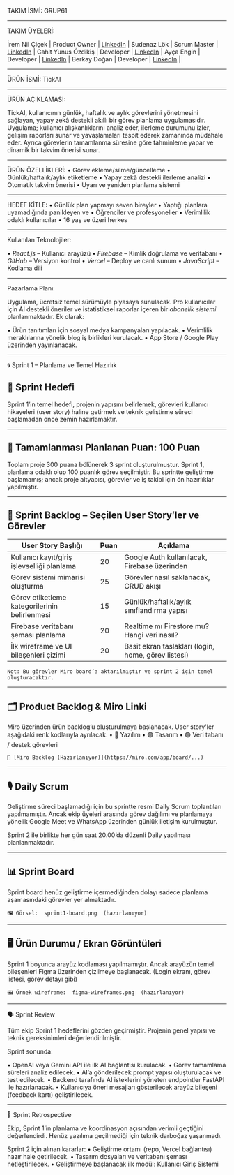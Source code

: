 TAKIM İSMİ: 
GRUP61

---

TAKIM ÜYELERİ:  

İrem Nil Çiçek      | Product Owner | [LinkedIn](https://www.linkedin.com/in/irem-nil-%C3%A7i%C3%A7ek-3a0295216/) |
Sudenaz Lök         | Scrum Master  | [LinkedIn]([https://linkedin.com](https://www.linkedin.com/in/sudenaz-l%C3%B6k-538026298/)) |
Cahit Yunus Özdikiş | Developer     | [LinkedIn]([https://linkedin.com](https://www.linkedin.com/in/cahit-yunus-%C3%B6zdiki%C5%9F-582934260/)) |
Ayça Engin          | Developer     | [LinkedIn](https://www.linkedin.com/in/ay%C3%A7a-engin-b0ab45295/) |
Berkay Doğan        | Developer     | [LinkedIn]([https://linkedin.com](https://www.linkedin.com/in/berkaydogan-/)) |

---

ÜRÜN İSMİ:
TickAI

---

ÜRÜN AÇIKLAMASI:

TickAI, kullanıcının günlük, haftalık ve aylık görevlerini yönetmesini sağlayan, yapay zekâ destekli akıllı bir görev planlama uygulamasıdır. Uygulama; kullanıcı alışkanlıklarını analiz eder, ilerleme durumunu izler, gelişim raporları sunar ve yavaşlamaları tespit ederek zamanında müdahale eder. Ayrıca görevlerin tamamlanma süresine göre tahminleme yapar ve dinamik bir takvim önerisi sunar.

---

ÜRÜN ÖZELLİKLERİ:
•⁠  ⁠Görev ekleme/silme/güncelleme
•⁠  ⁠Günlük/haftalık/aylık etiketleme
•⁠  ⁠Yapay zekâ destekli ilerleme analizi
•⁠  ⁠Otomatik takvim önerisi
•⁠  ⁠Uyarı ve yeniden planlama sistemi

---

HEDEF KİTLE:
•⁠  ⁠Günlük plan yapmayı seven bireyler
•⁠ Yaptığı planlara uyamadığında panikleyen ve 
•⁠  ⁠Öğrenciler ve profesyoneller
•⁠  ⁠Verimlilik odaklı kullanıcılar
•⁠  ⁠16 yaş ve üzeri herkes

---

Kullanılan Teknolojiler:

•⁠  ⁠*React.js* – Kullanıcı arayüzü
•⁠  ⁠*Firebase* – Kimlik doğrulama ve veritabanı
•⁠  ⁠*GitHub* – Versiyon kontrol
•⁠  ⁠*Vercel* – Deploy ve canlı sunum
•⁠  ⁠*JavaScript* – Kodlama dili

---


Pazarlama Planı:

Uygulama, ücretsiz temel sürümüyle piyasaya sunulacak. Pro kullanıcılar için AI destekli öneriler ve istatistiksel raporlar içeren bir *abonelik sistemi* planlanmaktadır. Ek olarak:

•⁠  ⁠Ürün tanıtımları için sosyal medya kampanyaları yapılacak.
•⁠  ⁠Verimlilik meraklılarına yönelik blog iş birlikleri kurulacak.
•⁠  ⁠App Store / Google Play üzerinden yayınlanacak.

---


🌀 Sprint 1 – Planlama ve Temel Hazırlık

## 🎯 Sprint Hedefi
Sprint 1’in temel hedefi, projenin yapısını belirlemek, görevleri kullanıcı hikayeleri (user story) haline getirmek ve teknik geliştirme süreci başlamadan önce zemin hazırlamaktır.

---

## 🎯 Tamamlanması Planlanan Puan: 100 Puan

Toplam proje 300 puana bölünerek 3 sprint oluşturulmuştur. Sprint 1, planlama odaklı olup 100 puanlık görev seçilmiştir. Bu sprintte geliştirme başlamamış; ancak proje altyapısı, görevler ve iş takibi için ön hazırlıklar yapılmıştır.

---

## 📌 Sprint Backlog – Seçilen User Story’ler ve Görevler

| User Story Başlığı                             | Puan | Açıklama |
|------------------------------------------------|------|----------|
| Kullanıcı kayıt/giriş işlevselliği planlama    | 20   | Google Auth kullanılacak, Firebase üzerinden |
| Görev sistemi mimarisi oluşturma               | 25   | Görevler nasıl saklanacak, CRUD akışı |
| Görev etiketleme kategorilerinin belirlenmesi  | 15   | Günlük/haftalık/aylık sınıflandırma yapısı |
| Firebase veritabanı şeması planlama            | 20   | Realtime mı Firestore mu? Hangi veri nasıl? |
| İlk wireframe ve UI bileşenleri çizimi         | 20   | Basit ekran taslakları (login, home, görev listesi) |

	⁠Not: Bu görevler Miro board’a aktarılmıştır ve sprint 2 için temel oluşturacaktır.

---

## 🗂️ Product Backlog & Miro Linki

Miro üzerinden ürün backlog’u oluşturulmaya başlanacak. User story'ler aşağıdaki renk kodlarıyla ayrılacak.
•⁠  ⁠🔵 Yazılım
•⁠  ⁠🟣 Tasarım
•⁠  ⁠🟢 Veri tabanı / destek görevleri

	⁠🔗 [Miro Backlog (Hazırlanıyor)](https://miro.com/app/board/...)

---

## 🎙️ Daily Scrum

Geliştirme süreci başlamadığı için bu sprintte resmi Daily Scrum toplantıları yapılmamıştır. Ancak ekip üyeleri arasında görev dağılımı ve planlamaya yönelik Google Meet ve WhatsApp üzerinden günlük iletişim kurulmuştur.

Sprint 2 ile birlikte her gün saat 20.00’da düzenli Daily yapılması planlanmaktadır.

---

## 📊 Sprint Board

Sprint board henüz geliştirme içermediğinden dolayı sadece planlama aşamasındaki görevler yer almaktadır.

	⁠🖼️ Görsel: ⁠ sprint1-board.png ⁠ (hazırlanıyor)

---

## 🖥️ Ürün Durumu / Ekran Görüntüleri

Sprint 1 boyunca arayüz kodlaması yapılmamıştır. Ancak arayüzün temel bileşenleri Figma üzerinden çizilmeye başlanacak. (Login ekranı, görev listesi, görev detayı gibi)

	⁠🖼️ Örnek wireframe: ⁠ figma-wireframes.png ⁠ (hazırlanıyor)

---

🗣️ Sprint Review

Tüm ekip Sprint 1 hedeflerini gözden geçirmiştir. Projenin genel yapısı ve teknik gereksinimleri değerlendirilmiştir.

Sprint sonunda:

•⁠  ⁠OpenAI veya Gemini API ile ilk AI bağlantısı kurulacak.
•⁠  ⁠Görev tamamlama süreleri analiz edilecek.
•⁠  ⁠AI’a gönderilecek prompt yapısı oluşturulacak ve test edilecek.
•⁠  Backend tarafında AI isteklerini yöneten endpointler FastAPI ile hazırlanacak.
•  ⁠Kullanıcıya öneri mesajları gösterilecek arayüz bileşeni (feedback kartı) geliştirilecek.

---

 🔁 Sprint Retrospective

Ekip, Sprint 1’in planlama ve koordinasyon açısından verimli geçtiğini değerlendirdi. Henüz yazılıma geçilmediği için teknik darboğaz yaşanmadı.

Sprint 2 için alınan kararlar:
•⁠  ⁠Geliştirme ortamı (repo, Vercel bağlantısı) hazır hale getirilecek.
•⁠  ⁠Tasarım dosyaları ve veritabanı şeması netleştirilecek.
•⁠  ⁠Geliştirmeye başlanacak ilk modül: Kullanıcı Giriş Sistemi














